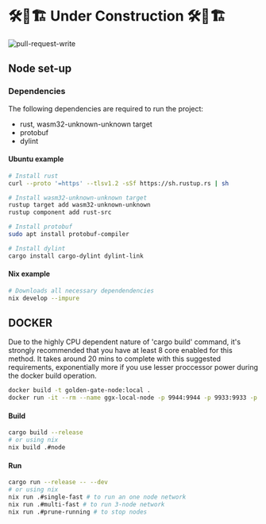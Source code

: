 # 🛠🚧🏗 Under Construction 🛠🚧🏗

![pull-request-write](https://github.com/GoldenGateGGX/golden-gate/actions/workflows/pull-request-write.yml/badge.svg??branch=main)

## Node set-up

### Dependencies

The following dependencies are required to run the project:

* rust, wasm32-unknown-unknown target
* protobuf
* dylint

#### Ubuntu example

```bash
# Install rust
curl --proto '=https' --tlsv1.2 -sSf https://sh.rustup.rs | sh 

# Install wasm32-unknown-unknown target
rustup target add wasm32-unknown-unknown
rustup component add rust-src

# Install protobuf
sudo apt install protobuf-compiler

# Install dylint
cargo install cargo-dylint dylint-link
```

#### Nix example

```bash
# Downloads all necessary dependendencies
nix develop --impure
```

## DOCKER

Due to the highly CPU dependent nature of 'cargo build' command, it's strongly recommended that you have at least 8 core enabled for this method.
It takes around 20 mins to complete with this suggested requirements, exponentially more if you use lesser proccessor power during the docker build operation.

```bash
docker build -t golden-gate-node:local .
docker run -it --rm --name ggx-local-node -p 9944:9944 -p 9933:9933 -p 30333:30333 golden-gate-node:local /usr/src/app/target/release/golden-gate-node --dev --ws-external --base-path=/data
```

#### Build

```bash
cargo build --release
# or using nix
nix build .#node
```

#### Run

```bash
cargo run --release -- --dev
# or using nix
nix run .#single-fast # to run an one node network
nix run .#multi-fast # to run 3-node network
nix run .#prune-running # to stop nodes
```
